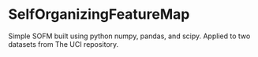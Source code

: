 # SelfOrganizingFeatureMap
Simple SOFM built using python numpy, pandas, and scipy. Applied to two datasets from The UCI repository.

